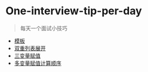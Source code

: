 # One-interview-tip-per-day 

> 每天一个面试小技巧

- [模板](./tips/template.md)
- [双重列表展开](./tips/2020-06-17.md)
- [三变量赋值](./tips/2020-06-18.md)
- [多变量赋值计算顺序](./tips/2020-08-26.md)
 
